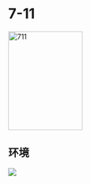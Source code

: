 ﻿# 7-11

<img src="https://img.xmummap.com/G_711_logo.webp" 
     width="150" 
     height="200" 
     alt="711" >

## 环境

<img src="https://img.xmummap.com/G_711_logo_1.webp" >
